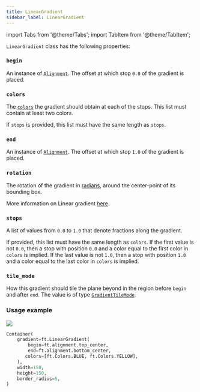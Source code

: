 ```yaml
---
title: LinearGradient
sidebar_label: LinearGradient
---
```

import Tabs from '@theme/Tabs';
import TabItem from '@theme/TabItem';

`LinearGradient` class has the following properties:

### `begin`

An instance of [`Alignment`](/docs/reference/types/alignment). The offset at which stop `0.0` of the gradient is placed.

### `colors`

The [`colors`](/docs/reference/colors) the gradient should obtain at each of the stops. This list must contain at least two colors.

If `stops` is provided, this list must have the same length as `stops`.

### `end`

An instance of [`Alignment`](/docs/reference/types/alignment). The offset at which stop `1.0` of the gradient is placed.

### `rotation`

The rotation of the gradient in [radians](https://en.wikipedia.org/wiki/Radian), around the center-point of its bounding box.

More information on Linear gradient [here](https://api.flutter.dev/flutter/painting/LinearGradient-class.html).

### `stops`

A list of values from `0.0` to `1.0` that denote fractions along the gradient. 

If provided, this list must have the same length as `colors`. If the first value is not `0.0`, then a stop with position `0.0` and a color equal to the first color in `colors` is implied. If the last value is not `1.0`, then a stop with position `1.0` and a color equal to the last color in `colors` is implied.

### `tile_mode`

How this gradient should tile the plane beyond in the region before `begin` and after `end`. The value is of type [`GradientTileMode`](/docs/reference/types/gradienttilemode).


### Usage example

<img src="/img/docs/controls/container/linear-gradient.png" className="screenshot-20" />

```python
Container(
    gradient=ft.LinearGradient(
        begin=ft.alignment.top_center,
        end=ft.alignment.bottom_center,
       colors=[ft.Colors.BLUE, ft.Colors.YELLOW],
    ),
    width=150,
    height=150,
    border_radius=5,
)
```